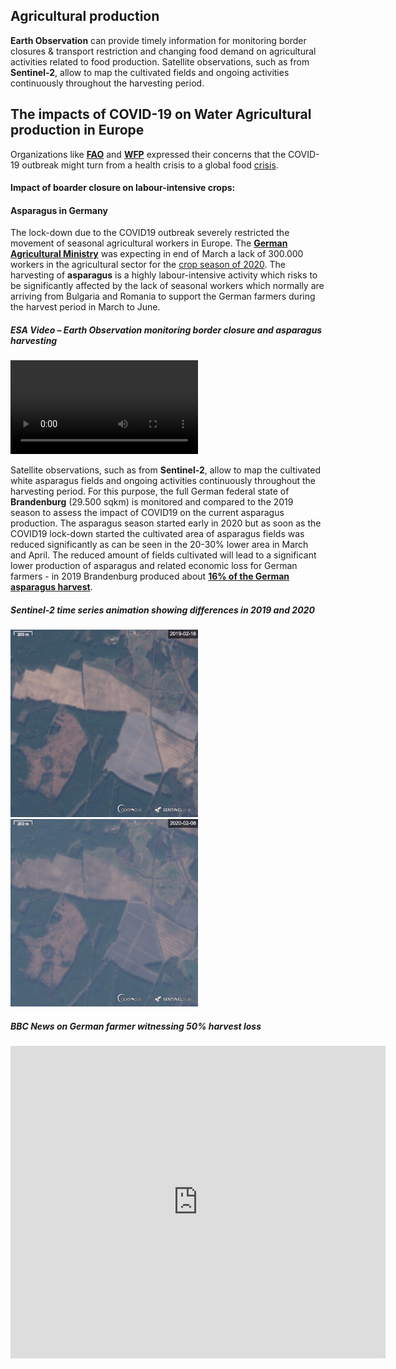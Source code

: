 ## Agricultural production

**Earth Observation** can provide timely information for monitoring border closures & transport restriction and changing food demand on agricultural activities related to food production. Satellite observations, such as from **Sentinel-2**, allow to map the cultivated fields and ongoing activities continuously throughout the harvesting period. 


## The impacts of COVID-19 on Water Agricultural production in Europe

Organizations like **[FAO](http://www.fao.org/home/en/)** and **[WFP](https://www.wfp.org/)** expressed their concerns that the COVID-19 outbreak might turn from a health crisis to a global food [crisis](http://www.fao.org/news/story/en/item/1272058/icode/).

#### Impact of boarder closure on labour-intensive crops:
#### Asparagus in Germany

The lock-down due to the COVID19 outbreak severely restricted the movement of seasonal agricultural workers in Europe. The **[German Agricultural Ministry](https://www.bmel.de/)** was expecting in end of March a lack of 300.000 workers in the agricultural sector for the [crop season of 2020](https://www.politico.eu/article/coronavirus-agriculture-coronavirus-hit-countries-to-newly-unemployed-help-us-farm/ ). The harvesting of **asparagus** is a highly labour-intensive activity which risks to be significantly affected by the lack of seasonal workers which normally are arriving from Bulgaria and Romania to support the German farmers during the harvest period in March to June.

##### ESA Video – Earth Observation monitoring border closure and asparagus harvesting

<video controls>
  <source src="https://dlmultimedia.esa.int/download/public/videos/2020/05/016/2005_016_AR_EN.mp4" width="100%" allowfullscreen></source>
</video>


 Satellite observations, such as from **Sentinel-2**, allow to map the cultivated white asparagus fields and ongoing activities continuously throughout the harvesting period. For this purpose, the full German federal state of **Brandenburg** (29.500 sqkm) is monitored and compared to the 2019 season to assess the impact of COVID19 on the current asparagus production. The asparagus season started early in 2020 but as soon as the COVID19 lock-down started the cultivated area of asparagus fields was reduced significantly as can be seen in the 20-30% lower area in March and April. The reduced amount of fields cultivated will lead to a significant lower production of asparagus and related economic loss for German farmers - in 2019 Brandenburg produced about **[16% of the German asparagus harvest](https://agrarbericht.brandenburg.de/abo/de/start/produktion/gartenbau/)**.

##### Sentinel-2 time series animation showing differences in 2019 and 2020


<img src="https://raw.githubusercontent.com/eurodatacube/eodash-assets/main/collections/E10a2_agricultural_production_area/Sentinel-2_L1C-timelapse-3.gif" heigth="300" width ="300">
<img src="https://raw.githubusercontent.com/eurodatacube/eodash-assets/main/collections/E10a2_agricultural_production_area/Sentinel-2_L1C-timelapse-4.gif" heigth="300" width ="300">


##### BBC News on German farmer witnessing 50% harvest loss

<iframe src="https://www.bbc.com/news/av/embed/p08dj8wy/52715288" width="600" height="500" frameborder="0"></iframe>
